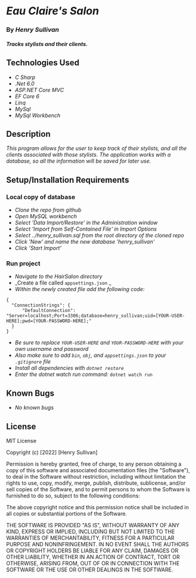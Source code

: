 # _Eau Claire's Salon_

### By _Henry Sullivan_

#### _Tracks stylists and their clients._

## Technologies Used

* _C Sharp_
* _.Net 6.0_
* _ASP.NET Core MVC_
* _EF Core 6_
* _Linq_
* _MySql_
* _MySql Workbench_

## Description

_This program allows for the user to keep track of their stylists, and all the clients associated with those stylists. The application works with a database, so all the information will be saved for later use._

## Setup/Installation Requirements

### Local copy of database

* _Clone the repo from github_
* _Open MySQL workbench_
* _Select 'Data Import/Restore' in the Administration window_
* _Select 'Import from Self-Contained File' in Import Options_
* _Select ../henry_sullivan.sql from the root directory of the cloned repo_
* _Click 'New' and name the new database 'henry_sullivan'_
* _Click 'Start Import'_

### Run project
* _Navigate to the HairSalon directory_
* _Create a file called ```appsettings.json``` _
* _Within the newly created file add the following code:_
```
{
  "ConnectionStrings": {
      "DefaultConnection": "Server=localhost;Port=3306;database=henry_sullivan;uid=[YOUR-USER-HERE];pwd=[YOUR-PASSWORD-HERE];"
  }
}
```
* _Be sure to replace ```YOUR-USER-HERE``` and ```YOUR-PASSWORD-HERE``` with your own username and password_
* _Also make sure to add ```bin```, ```obj```, and ```appsettings.json``` to your ```.gitignore``` file_
* _Install all dependencies with ```dotnet restore```_
* _Enter the dotnet watch run command:_
  ```dotnet watch run```

## Known Bugs

* _No known bugs_

## License

MIT License

Copyright (c) [2022] [Henry Sullivan]

Permission is hereby granted, free of charge, to any person obtaining a copy of this software and associated documentation files (the "Software"), to deal in the Software without restriction, including without limitation the rights to use, copy, modify, merge, publish, distribute, sublicense, and/or sell copies of the Software, and to permit persons to whom the Software is furnished to do so, subject to the following conditions:

The above copyright notice and this permission notice shall be included in all copies or substantial portions of the Software.

THE SOFTWARE IS PROVIDED "AS IS", WITHOUT WARRANTY OF ANY KIND, EXPRESS OR IMPLIED, INCLUDING BUT NOT LIMITED TO THE WARRANTIES OF MERCHANTABILITY, FITNESS FOR A PARTICULAR PURPOSE AND NONINFRINGEMENT. IN NO EVENT SHALL THE AUTHORS OR COPYRIGHT HOLDERS BE LIABLE FOR ANY CLAIM, DAMAGES OR OTHER LIABILITY, WHETHER IN AN ACTION OF CONTRACT, TORT OR OTHERWISE, ARISING FROM, OUT OF OR IN CONNECTION WITH THE SOFTWARE OR THE USE OR OTHER DEALINGS IN THE SOFTWARE.